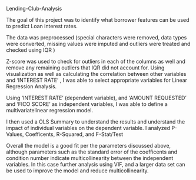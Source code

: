 Lending-Club-Analysis

The goal of this project was to identify what borrower features can be used to predict Loan interest rates. 

The data was preprocessed (special characters were removed, data types were converted, missing values were imputed and outliers were treated and checked using IQR )

Z-score was used to check for outliers in each of the columns as well and remove any remaining outliers that IQR did not account for. 
Using visualization as well as calculating the correlation between other variables and ‘INTEREST RATE’ , I was able to select appropriate variables for Linear Regression Analysis. 

Using ‘INTEREST RATE’ (dependent variable), and ‘AMOUNT REQUESTED’ and ‘FICO SCORE’ as independent variables, I was able to define a multivariatelinear regression model. 

I then used a OLS Summary to understand the results and understand the impact of individual variables on the dependent variable. I analyzed P-Values, Coefficents, R-Squared, and F-Stat/Test

Overall the model is a good fit per the parameters discussed above, although parameters such as the standard error of the coefficents and condition number indicate multicollinearity between the independent variables. In this case further analysis using VIF, and a larger data set can be used to improve the model and reduce multicollinearity.

